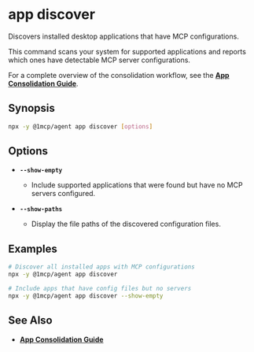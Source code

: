 # app discover

Discovers installed desktop applications that have MCP configurations.

This command scans your system for supported applications and reports which ones have detectable MCP server configurations.

For a complete overview of the consolidation workflow, see the **[App Consolidation Guide](../../guide/app-consolidation)**.

## Synopsis

```bash
npx -y @1mcp/agent app discover [options]
```

## Options

- **`--show-empty`**
  - Include supported applications that were found but have no MCP servers configured.

- **`--show-paths`**
  - Display the file paths of the discovered configuration files.

## Examples

```bash
# Discover all installed apps with MCP configurations
npx -y @1mcp/agent app discover

# Include apps that have config files but no servers
npx -y @1mcp/agent app discover --show-empty
```

## See Also

- **[App Consolidation Guide](../../guide/app-consolidation#the-consolidation-workflow)**

